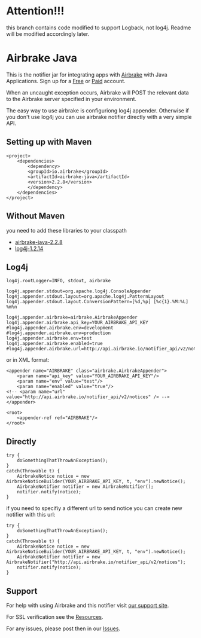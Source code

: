 # Attention!!!

this branch contains code modified to support Logback, not log4j.
Readme will be modified accordingly later.





Airbrake Java
=============

This is the notifier jar for integrating apps with [Airbrake](http://airbrake.io) with Java Applications. Sign up for a [Free](https://airbrake.io/account/new/Free) or [Paid](https://airbrake.io/account/new?source=github) account.

When an uncaught exception occurs, Airbrake will POST the relevant data
to the Airbrake server specified in your environment.

The easy way to use airbrake is configuriong log4j appender. Otherwise if you don't 
use log4j you can use airbrake notifier directly with a very simple API.

Setting up with Maven
---------------------

	<project>
  		<dependencies>
    		<dependency>
      		<groupId>io.airbrake</groupId>
      		<artifactId>airbrake-java</artifactId>
      		<version>2.2.8</version>
    		</dependency>
  		</dependencies>
	</project>

Without Maven
-------------

you need to add these libraries to your classpath
 * [airbrake-java-2.2.8](https://github.com/airbrake/airbrake-java/blob/master/maven2/io/airbrake/airbrake-java/2.2.8/airbrake-java-2.2.8.jar?raw=true)
 * [log4j-1.2.14](https://github.com/airbrake/airbrake-java/blob/master/maven2/log4j/1.2.14/log4j-1.2.14.jar?raw=true)

Log4j
-----

	log4j.rootLogger=INFO, stdout, airbrake

	log4j.appender.stdout=org.apache.log4j.ConsoleAppender
	log4j.appender.stdout.layout=org.apache.log4j.PatternLayout
	log4j.appender.stdout.layout.ConversionPattern=[%d,%p] [%c{1}.%M:%L] %m%n

	log4j.appender.airbrake=airbrake.AirbrakeAppender	
	log4j.appender.airbrake.api_key=YOUR_AIRBRAKE_API_KEY
	#log4j.appender.airbrake.env=development
	#log4j.appender.airbrake.env=production
	log4j.appender.airbrake.env=test
	log4j.appender.airbrake.enabled=true
	#log4j.appender.airbrake.url=http://api.airbrake.io/notifier_api/v2/notices

or in XML format:

	<appender name="AIRBRAKE" class="airbrake.AirbrakeAppender">
		<param name="api_key" value="YOUR_AIRBRAKE_API_KEY"/>
		<param name="env" value="test"/>
		<param name="enabled" value="true"/>
    <!-- <param name="url" value="http://api.airbrake.io/notifier_api/v2/notices" /> -->
	</appender>

	<root>
		<appender-ref ref="AIRBRAKE"/>
	</root>

Directly
------------------------------

	try {
  		doSomethingThatThrowAnException();
	}
	catch(Throwable t) {
  		AirbrakeNotice notice = new AirbrakeNoticeBuilder(YOUR_AIRBRAKE_API_KEY, t, "env").newNotice();
  		AirbrakeNotifier notifier = new AirbrakeNotifier();
  		notifier.notify(notice);
	}

if you need to specifiy a different url to send notice you can create new notifier with this url:

	try {
  		doSomethingThatThrowAnException();
	}
	catch(Throwable t) {
  		AirbrakeNotice notice = new AirbrakeNoticeBuilder(YOUR_AIRBRAKE_API_KEY, t, "env").newNotice();
  		AirbrakeNotifier notifier = new AirbrakeNotifier("http://api.airbrake.io/notifier_api/v2/notices");
  		notifier.notify(notice);
	}


	

Support
-------

For help with using Airbrake and this notifier visit [our support site](http://help.airbrake.io).

For SSL verification see the [Resources](https://github.com/airbrake/airbrake/blob/master/resources/README.md).

For any issues, please post then in our [Issues](https://github.com/airbrake/airbrake-java/issues).


